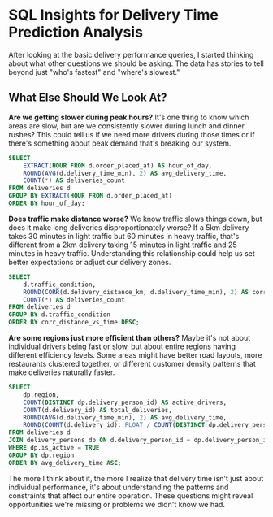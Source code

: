 # SQL Insights for Delivery Time Prediction Analysis

After looking at the basic delivery performance queries, I started thinking about what other questions we should be asking. The data has stories to tell beyond just "who's fastest" and "where's slowest."

## What Else Should We Look At?

**Are we getting slower during peak hours?** It's one thing to know which areas are slow, but are we consistently slower during lunch and dinner rushes? This could tell us if we need more drivers during those times or if there's something about peak demand that's breaking our system.

```sql
SELECT
    EXTRACT(HOUR FROM d.order_placed_at) AS hour_of_day,
    ROUND(AVG(d.delivery_time_min), 2) AS avg_delivery_time,
    COUNT(*) AS deliveries_count
FROM deliveries d
GROUP BY EXTRACT(HOUR FROM d.order_placed_at)
ORDER BY hour_of_day;
```

**Does traffic make distance worse?** We know traffic slows things down, but does it make long deliveries disproportionately worse? If a 5km delivery takes 30 minutes in light traffic but 60 minutes in heavy traffic, that's different from a 2km delivery taking 15 minutes in light traffic and 25 minutes in heavy traffic. Understanding this relationship could help us set better expectations or adjust our delivery zones.

```sql
SELECT
    d.traffic_condition,
    ROUND(CORR(d.delivery_distance_km, d.delivery_time_min), 2) AS corr_distance_vs_time,
    COUNT(*) AS deliveries_count
FROM deliveries d
GROUP BY d.traffic_condition
ORDER BY corr_distance_vs_time DESC;
```

**Are some regions just more efficient than others?** Maybe it's not about individual drivers being fast or slow, but about entire regions having different efficiency levels. Some areas might have better road layouts, more restaurants clustered together, or different customer density patterns that make deliveries naturally faster.

```sql
SELECT
    dp.region,
    COUNT(DISTINCT dp.delivery_person_id) AS active_drivers,
    COUNT(d.delivery_id) AS total_deliveries,
    ROUND(AVG(d.delivery_time_min), 2) AS avg_delivery_time,
    ROUND(COUNT(d.delivery_id)::FLOAT / COUNT(DISTINCT dp.delivery_person_id), 2) AS avg_deliveries_per_driver
FROM deliveries d
JOIN delivery_persons dp ON d.delivery_person_id = dp.delivery_person_id
WHERE dp.is_active = TRUE
GROUP BY dp.region
ORDER BY avg_delivery_time ASC;
```

The more I think about it, the more I realize that delivery time isn't just about individual performance, it's about understanding the patterns and constraints that affect our entire operation. These questions might reveal opportunities we're missing or problems we didn't know we had.